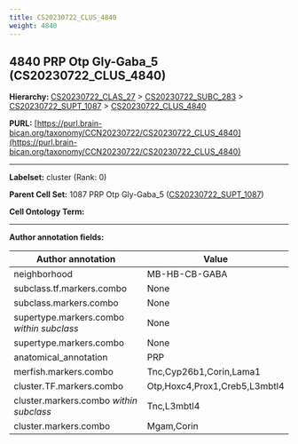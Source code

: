 ```yaml
---
title: CS20230722_CLUS_4840
weight: 4840
---
```

## 4840 PRP Otp Gly-Gaba_5 (CS20230722_CLUS_4840)
<b>Hierarchy: </b>
[CS20230722_CLAS_27](../CS20230722_CLAS_27) >
[CS20230722_SUBC_283](../CS20230722_SUBC_283) >
[CS20230722_SUPT_1087](../CS20230722_SUPT_1087) >
[CS20230722_CLUS_4840](../CS20230722_CLUS_4840)

**PURL:** [https://purl.brain-bican.org/taxonomy/CCN20230722/CS20230722_CLUS_4840](https://purl.brain-bican.org/taxonomy/CCN20230722/CS20230722_CLUS_4840)

---


**Labelset:** cluster (Rank: 0)

**Parent Cell Set:** 1087 PRP Otp Gly-Gaba_5 ([CS20230722_SUPT_1087](../CS20230722_SUPT_1087))



**Cell Ontology Term:** 

[MARKER GENES.]: #


---

[TRANSFERRED ANNOTATIONS.]: #


[AUTHOR ANNOTATION FIELDS.]: #


**Author annotation fields:**

| Author annotation | Value |
|-------------------|-------|
|neighborhood|MB-HB-CB-GABA|
|subclass.tf.markers.combo|None|
|subclass.markers.combo|None|
|supertype.markers.combo _within subclass_|None|
|supertype.markers.combo|None|
|anatomical_annotation|PRP|
|merfish.markers.combo|Tnc,Cyp26b1,Corin,Lama1|
|cluster.TF.markers.combo|Otp,Hoxc4,Prox1,Creb5,L3mbtl4|
|cluster.markers.combo _within subclass_|Tnc,L3mbtl4|
|cluster.markers.combo|Mgam,Corin|
